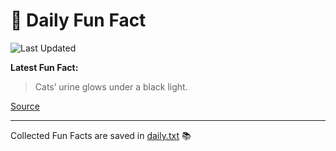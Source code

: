 # 🌟 Daily Fun Fact

![Last Updated](https://img.shields.io/badge/Last_Updated-2025_10_03-blue?style=flat-square)

**Latest Fun Fact:**

> Cats’ urine glows under a black light.

[Source](https://www.djtech.net/humor/shorty_useless_facts.htm)

---

Collected Fun Facts are saved in [daily.txt](daily.txt) 📚
